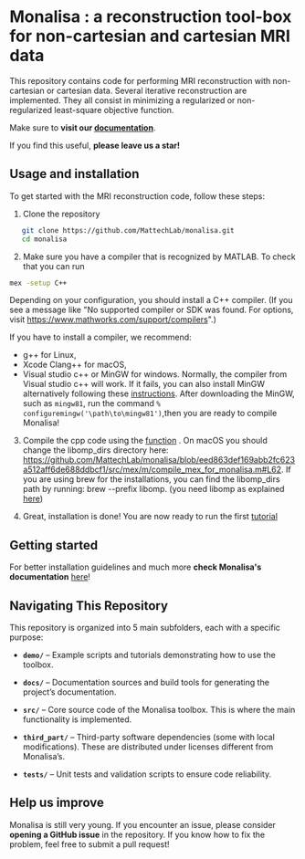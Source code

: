# Monalisa : a reconstruction tool-box for non-cartesian and cartesian MRI data

This repository contains code for performing MRI reconstruction with non-cartesian or cartesian data.
Several iterative reconstruction are implemented. They all consist in minimizing a regularized or non-regularized least-square objective function. 

Make sure to **visit our [documentation](https://mattechlab.github.io/monalisa/)**.

If you find this useful, **please leave us a star!**

## Usage and installation

To get started with the MRI reconstruction code, follow these steps:

1. Clone the repository

```sh
   git clone https://github.com/MattechLab/monalisa.git
   cd monalisa
```

2. Make sure you have a compiler that is recognized by MATLAB. To check that you can run

```sh
mex -setup C++
```

Depending on your configuration, you should install a C++ compiler. (If you see a message like "No supported compiler or SDK was found. For options, visit <https://www.mathworks.com/support/compilers>".)

If you have to install a compiler, we recommend:

- g++ for Linux,
- Xcode Clang++ for macOS,
- Visual studio c++ or MinGW for windows. Normally, the compiler from Visual studio c++ will work. If it fails, you can also install MinGW alternatively following these [instructions](https://ch.mathworks.com/matlabcentral/fileexchange/52848-matlab-support-for-mingw-w64-c-c-fortran-compiler). After downloading the MinGW, such as `mingw81`, run the command `% configuremingw('\path\to\mingw81')`,then you are ready to compile Monalisa!

3. Compile the cpp code using the [function](https://github.com/MattechLab/monalisa/blob/main/src/mex/m/compile_mex_for_monalisa.m) . On macOS you should change the libomp_dirs directory here: <https://github.com/MattechLab/monalisa/blob/eed863def169abb2fc623a512aff6de688ddbcf1/src/mex/m/compile_mex_for_monalisa.m#L62>. If you are using brew for the installations, you can find the libomp_dirs path by running: brew --prefix libomp. (you need libomp as explained [here](https://stackoverflow.com/questions/25990296/how-to-include-omp-h-in-os-x>))

4. Great, installation is done! You are now ready to run the first [tutorial](https://mattechlab.github.io/monalisa/3-1_example1.html)

## Getting started

For better installation guidelines and much more **check Monalisa's documentation** [here](https://mattechlab.github.io/monalisa/)!

## Navigating This Repository

This repository is organized into 5 main subfolders, each with a specific purpose:

- **`demo/`** – Example scripts and tutorials demonstrating how to use the toolbox.

- **`docs/`** – Documentation sources and build tools for generating the project’s documentation.

- **`src/`** – Core source code of the Monalisa toolbox. This is where the main functionality is implemented.

- **`third_part/`** – Third-party software dependencies (some with local modifications). These are distributed under licenses different from Monalisa’s.

- **`tests/`** – Unit tests and validation scripts to ensure code reliability.


## Help us improve

Monalisa is still very young. If you encounter an issue, please consider **opening a GitHub issue** in the repository. If you know how to fix the problem, feel free to submit a pull request!
